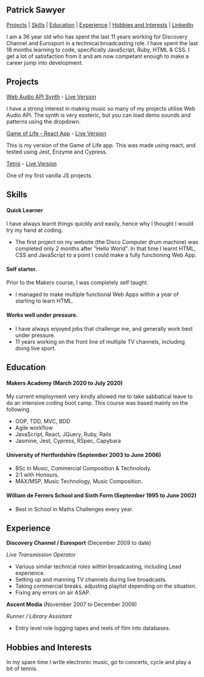## Patrick Sawyer

[Projects](#projects) | [Skills](#skills) | [Education](#education) | [Experience](#experience) | [Hobbies and Interests](#hobbies-and-interests) | [LinkedIn](https://www.linkedin.com/in/patrickrobertsawyer/)

I am a 36 year old who has spent the last 11 years working for Discovery Channel and Eurosport in a technical broadcasting role. I have spent the last 18 months learning to code, specifically JavaScript, Ruby, HTML & CSS. I get a lot of satisfaction from it and am now competant enough to make a career jump into development.

## Projects

[Web Audio API Synth](https://github.com/Patrick-Sawyer/JavaScript-Web-Audio-Api-Synth) - [Live Version](http://www.disco-computer.com/synthesizer/synth.html)

I have a strong interest in making music so many of my projects utilise Web Audio API. The synth is very esoteric, but you can load demo sounds and patterns using the dropdown. 

[Game of Life - React App](https://github.com/Patrick-Sawyer/game-of-life-react-app) - [Live Version](http://www.disco-computer.com/game-of-life/)

This is my version of the Game of Life app. This was made using react, and tested using Jest, Enzyme and Cypress.

[Tetris](https://github.com/Patrick-Sawyer/Javascript-Tetris) - [Live Version](http://www.disco-computer.com/tetrominos/tetrominos.html)

One of my first vanilla JS projects.

## Skills

#### Quick Learner

I have always learnt things quickly and easily, hence why I thought I would try my hand at coding. 

- The first project on my website (the Disco Computer drum machine) was completed only 2 months after "Hello World". In that time I learnt HTML, CSS and JavaScript to a point I could make a fully functioning Web App.

#### Self starter. 

Prior to the Makers course, I was completely self taught. 

- I managed to make multiple functional Web Apps within a year of starting to learn HTML.

#### Works well under pressure.

- I have always enjoyed jobs that challenge me, and generally work best under pressure.
- 11 years working on the front line of multiple TV channels, including doing live sport.

## Education

#### Makers Academy (March 2020 to July 2020)

My current employment very kindly allowed me to take sabbatical leave to do an intensive coding boot camp. This course was based mainly on the following.

- OOP, TDD, MVC, BDD
- Agile workflow
- JavaScript, React, JQuery, Ruby, Rails
- Jasmine, Jest, Cypress, RSpec, Capybara

#### University of Hertfordshire (September 2003 to June 2006)

- BSc in Music, Commercial Composition & Technolody.
- 2:1 with Honours.
- MAX/MSP, Music Technology, Music Composition.

#### William de Ferrers School and Sixth Form (September 1995 to June 2002)

- Best in School in Maths Challenges every year.

## Experience

**Discovery Channel / Eurosport** (December 2009 to date)

*Live Transmission Operator*

- Various similar technical roles within broadcasting, including Lead experience.
- Setting up and manning TV channels during live broadcasts.
- Taking commercial breaks, adjusting playlist depending on the situation.
- Fixing any errors on air ASAP.

**Ascent Media** (November 2007 to December 2009)

*Runner / Library Assistant*

- Entry level role logging tapes and reels of film into databases.

## Hobbies and Interests

In my spare time I write electronic music, go to concerts, cycle and play a bit of tennis.
 
